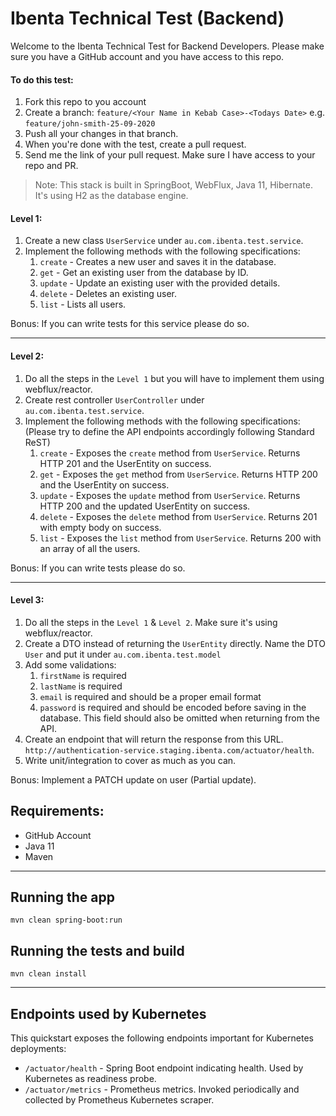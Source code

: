  # Ibenta Technical Test (Backend)

Welcome to the Ibenta Technical Test for Backend Developers. Please make sure you have a GitHub account and you have
access to this repo.

#### To do this test:
1. Fork this repo to you account
1. Create a branch: `feature/<Your Name in Kebab Case>-<Todays Date>` e.g. `feature/john-smith-25-09-2020`
1. Push all your changes in that branch.
1. When you're done with the test, create a pull request.
1. Send me the link of your pull request. Make sure I have access to your repo and PR.

> Note: This stack is built in SpringBoot, WebFlux, Java 11, Hibernate. It's using H2 as the database engine.

#### Level 1:
1. Create a new class `UserService` under `au.com.ibenta.test.service`.
1. Implement the following methods with the following specifications:
    1. `create` - Creates a new user and saves it in the database.
    1. `get` - Get an existing user from the database by ID.
    1. `update` - Update an existing user with the provided details.
    1. `delete` - Deletes an existing user.
    1. `list` - Lists all users.

Bonus: If you can write tests for this service please do so.

---
#### Level 2:    
1. Do all the steps in the `Level 1` but you will have to implement them using webflux/reactor.
1. Create rest controller `UserController` under `au.com.ibenta.test.service`.
1. Implement the following methods with the following specifications: (Please try to define the API endpoints accordingly following Standard ReST)
    1. `create` - Exposes the `create` method from `UserService`. Returns HTTP 201 and the UserEntity on success.
    1. `get` - Exposes the `get` method from `UserService`. Returns HTTP 200 and the UserEntity on success.
    1. `update` - Exposes the `update` method from `UserService`. Returns HTTP 200 and the updated UserEntity on success.
    1. `delete` - Exposes the `delete` method from `UserService`. Returns 201 with empty body on success.
    1. `list` - Exposes the `list` method from `UserService`. Returns 200 with an array of all the users.

Bonus: If you can write tests please do so.

---    
#### Level 3:
1. Do all the steps in the `Level 1` & `Level 2`. Make sure it's using webflux/reactor.
1. Create a DTO instead of returning the `UserEntity` directly. Name the DTO `User` and put it under `au.com.ibenta.test.model`
1. Add some validations:
    1. `firstName` is required
    1. `lastName` is required
    1. `email` is required and should be a proper email format
    1. `password` is required and should be encoded before saving in the database. This field should also be omitted when returning from the API.
1. Create an endpoint that will return the response from this URL. `http://authentication-service.staging.ibenta.com/actuator/health`.
1. Write unit/integration to cover as much as you can.

Bonus: Implement a PATCH update on user (Partial update).

## Requirements:
- GitHub Account
- Java 11
- Maven
---
## Running the app
```
mvn clean spring-boot:run
```

## Running the tests and build
```
mvn clean install
```
---

## Endpoints used by Kubernetes

This quickstart exposes the following endpoints important for Kubernetes deployments:
- `/actuator/health` - Spring Boot endpoint indicating health. Used by Kubernetes as readiness probe.
- `/actuator/metrics` - Prometheus metrics. Invoked periodically and collected by Prometheus Kubernetes scraper.
